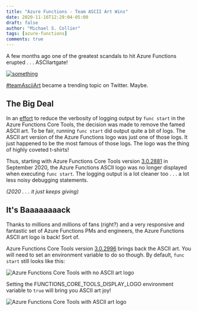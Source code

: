 ```yaml
---
title: "Azure Functions - Team ASCII Art Wins"
date: 2020-11-16T12:29:04-05:00
draft: false
author: "Michael S. Collier"
tags: [azure-functions]
comments: true
---
```


A few months ago one of the greatest scandals to hit Azure Functions erupted . . . ASCIIartgate!

[![something](../../images/azure-functions-ascii-art-is-back/giphy.gif)](http://gph.is/1WDltOQ)

[#teamAsciiArt](https://twitter.com/hashtag/teamAsciiArt) became a trending topic on Twitter.  Maybe.

## The Big Deal

In an [effort](https://github.com/Azure/azure-functions-core-tools/issues/1131) to reduce the verbosity of logging output by `func start` in the Azure Functions Core Tools, the decision was made to remove the famed ASCII art.  To be fair, running `func start` did output quite a bit of logs.  The ASCII art version of the Azure Functions logo was just one of those logs.  It just happened to be the most famous of those logs.  The logo was the thing of highly coveted t-shirts!

Thus, starting with Azure Functions Core Tools version [3.0.2881](https://github.com/Azure/azure-functions-core-tools/releases/tag/3.0.2881) in September 2020, the Azure Functions ASCII logo was no longer displayed when executing `func start`.  The logging output is a lot cleaner too . . . a lot less noisy debugging statements.

_(2020 . . . it just keeps giving)_

## It's Baaaaaaaack

Thanks to millions and millions of fans (right?) and a very responsive and fantastic set of Azure Functions PMs and engineers, the Azure Functions ASCII art logo is back!  Sort of.  

Azure Functions Core Tools version [3.0.2996](https://github.com/Azure/azure-functions-core-tools/releases/tag/3.0.2996) brings back the ASCII art.  You will need to set an environment variable to do so though.  By default, `func start` still looks like this:

![Azure Functions Core Tools with no ASCII art logo](../../images/azure-functions-ascii-art-is-back/func-core-tools-no-ascii.png)

Setting the FUNCTIONS_CORE_TOOLS_DISPLAY_LOGO environment variable to `true` will bring you ASCII art joy!

![Azure Functions Core Tools with ASCII art logo](../../images/azure-functions-ascii-art-is-back/func-core-tools-ascii.png)